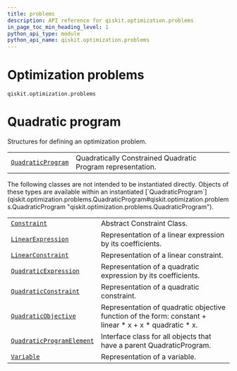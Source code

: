 ```yaml
---
title: problems
description: API reference for qiskit.optimization.problems
in_page_toc_min_heading_level: 1
python_api_type: module
python_api_name: qiskit.optimization.problems
---
```


<span id="module-qiskit.optimization.problems" />

<span id="qiskit-optimization-problems" />

# Optimization problems

<span id="module-qiskit.optimization.problems" />

`qiskit.optimization.problems`

# Quadratic program

Structures for defining an optimization problem.

|                                                                                                                                                                   |                                                             |
| ----------------------------------------------------------------------------------------------------------------------------------------------------------------- | ----------------------------------------------------------- |
| [`QuadraticProgram`](qiskit.optimization.problems.QuadraticProgram#qiskit.optimization.problems.QuadraticProgram "qiskit.optimization.problems.QuadraticProgram") | Quadratically Constrained Quadratic Program representation. |

<Admonition title="Note" type="note">
  The following classes are not intended to be instantiated directly. Objects of these types are available within an instantiated [`QuadraticProgram`](qiskit.optimization.problems.QuadraticProgram#qiskit.optimization.problems.QuadraticProgram "qiskit.optimization.problems.QuadraticProgram").
</Admonition>

|                                                                                                                                                                                               |                                                                                                           |
| --------------------------------------------------------------------------------------------------------------------------------------------------------------------------------------------- | --------------------------------------------------------------------------------------------------------- |
| [`Constraint`](qiskit.optimization.problems.Constraint#qiskit.optimization.problems.Constraint "qiskit.optimization.problems.Constraint")                                                     | Abstract Constraint Class.                                                                                |
| [`LinearExpression`](qiskit.optimization.problems.LinearExpression#qiskit.optimization.problems.LinearExpression "qiskit.optimization.problems.LinearExpression")                             | Representation of a linear expression by its coefficients.                                                |
| [`LinearConstraint`](qiskit.optimization.problems.LinearConstraint#qiskit.optimization.problems.LinearConstraint "qiskit.optimization.problems.LinearConstraint")                             | Representation of a linear constraint.                                                                    |
| [`QuadraticExpression`](qiskit.optimization.problems.QuadraticExpression#qiskit.optimization.problems.QuadraticExpression "qiskit.optimization.problems.QuadraticExpression")                 | Representation of a quadratic expression by its coefficients.                                             |
| [`QuadraticConstraint`](qiskit.optimization.problems.QuadraticConstraint#qiskit.optimization.problems.QuadraticConstraint "qiskit.optimization.problems.QuadraticConstraint")                 | Representation of a quadratic constraint.                                                                 |
| [`QuadraticObjective`](qiskit.optimization.problems.QuadraticObjective#qiskit.optimization.problems.QuadraticObjective "qiskit.optimization.problems.QuadraticObjective")                     | Representation of quadratic objective function of the form: constant + linear \* x + x \* quadratic \* x. |
| [`QuadraticProgramElement`](qiskit.optimization.problems.QuadraticProgramElement#qiskit.optimization.problems.QuadraticProgramElement "qiskit.optimization.problems.QuadraticProgramElement") | Interface class for all objects that have a parent QuadraticProgram.                                      |
| [`Variable`](qiskit.optimization.problems.Variable#qiskit.optimization.problems.Variable "qiskit.optimization.problems.Variable")                                                             | Representation of a variable.                                                                             |

